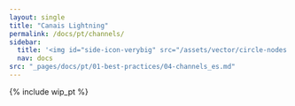 ```yaml
---
layout: single
title: "Canais Lightning"
permalink: /docs/pt/channels/
sidebar:
  title: '<img id="side-icon-verybig" src="/assets/vector/circle-nodes.svg"/>Canais Lightning'
  nav: docs
src: "_pages/docs/pt/01-best-practices/04-channels_es.md"
---
```


<!-- TODO: Devo abrir um canal para o nó RoboSats? Depende. Estabeleça os 3 casos: 1) Como vendedor (boa ideia, barata e confiável, mas pode acabar fechando se não for usado), 2) como comprador (não importa, os compradores não pagam taxas de roteamento . A privacidade é a mesma) 3) Como um nó de roteamento (Uau, super útil! No entanto, não podemos garantir que o robosats será um bom peer de roteamento: 1) muitos pequenos HTLCs bloqueados por longos períodos de tempo 2) tem taxas altas 3 ), porém gera muita movimentação legítima de Sats, sendo possível encaminhar o mesmo pedido duas vezes. 4) Os Sats estarão sempre do seu lado, e tudo bem! Por definição, a liquidez é mais útil!) -->

{% include wip_pt %}
